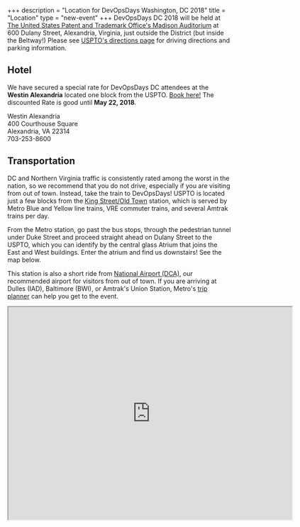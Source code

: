 +++
description = "Location for DevOpsDays Washington, DC 2018"
title = "Location"
type = "new-event"
+++
DevOpsDays DC 2018 will be held at
[The United States Patent and Trademark Office's Madison
Auditorium](http://www.uspto.gov/) at 600 Dulany Street, Alexandria, Virginia,
just outside the District (but inside the Beltway!) Please see [USPTO's
directions page](http://www.uspto.gov/about/contacts/locations/directions.jsp)
for driving directions and parking information.

## Hotel

We have secured a special rate for DevOpsDays DC attendees at the **Westin Alexandria**
located one block from the USPTO.
[Book here!](https://www.starwoodmeeting.com/events/start.action?id=1805162977&key=312FDA0D)
The discounted Rate is good until **May 22, 2018**.

Westin Alexandria<br>
400 Courthouse Square<br>
Alexandria, VA 22314<br>
703-253-8600

## Transportation

DC and Northern Virginia traffic is consistently rated among the worst in the
nation, so we recommend that you do not drive, especially if you are visiting
from out of town. Instead, take the train to DevOpsDays! USPTO is located just
a few blocks from the [King Street/Old
Town](https://www.wmata.com/rider-guide/stations/king-street.cfm) station, which
is served by Metro Blue and Yellow line trains, VRE commuter trains, and several
Amtrak trains per day.

From the Metro station, go past the bus stops, through the pedestrian tunnel under
Duke Street and proceed straight ahead on Dulany Street to the USPTO, which you can
identify by the central glass Atrium that joins the East and West buildings. Enter
the atrium and find us downstairs! See the map below.

This station is also a short ride from [National Airport
(DCA)](http://www.flyreagan.com/dca/reagan-national-airport), our recommended
airport for visitors from out of town. If you are arriving at Dulles (IAD),
Baltimore (BWI), or Amtrak's Union Station, Metro's [trip
planner](https://www.wmata.com) can help you get to the event.

<iframe src="https://www.google.com/maps/d/u/0/embed?mid=1esGJaA3YYWEPlSE2S_FK6qL1mOt1P-6w" width="640" height="480"></iframe>
